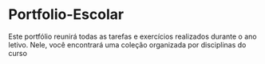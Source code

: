 # Portfolio-Escolar
Este portfólio reunirá todas as tarefas e exercícios realizados durante o ano letivo. Nele, você encontrará uma coleção organizada por disciplinas do curso


